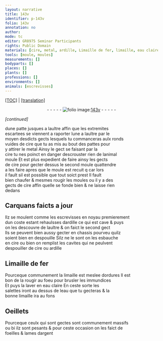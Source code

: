 ```yaml
---
layout: narrative
title: 143v
identifier: p-143v
folio: 143v
annotation: no
author:
mode: tc
editor: GR8975 Seminar Participants
rights: Public Domain
materials: [cire, metal, ardille, Limaille de fer, limaille, eau claire, eau, argent]
tools: [moule, moules]
measurements: []
bodyparts: []
places: []
plants: []
professions: []
environments: []
animals: [escrevisses]
---
```


<p><a href="{{ site.baseurl }}/diplomatic/">[TOC]</a> | <a href="{{ site.baseurl }}/texts/p-143v_tl/" target="_blank">[translation]</a></p><div class="folio" align="center">- - - - - <a href="http://gallica.bnf.fr/ark:/12148/btv1b10500001g/f292.image" target="_blank"><img src="https://cu-mkp.github.io/2017-workshop-edition/assets/photo-icon.png" alt="folio image: " style="display:inline-block; margin-bottom:-3px;"/>143v</a> - - - - - </div>  
 
*[continued]*
  
dune patte jusques a laultre affin que les extremites<br/> escartees se viennent a raporter lune a laultre par le<br/> moyen desdicts gects lesquels tu commanceras aulx ronds<br/> vuides de <span class="m">cire</span> que tu as mis au bout des pattes pour<br/> y attirer le <span class="m">metal</span> Ainsy le gect se faisant par la<br/> <span class="m">cire</span> tu nes poinct en danger descrouster rien de lanimal<br/> moule Et est plus expedient de faire ainsy les gects<br/> de <span class="m">cire</span> pour gecter dessus le second <span class="tl">moule</span> quattendre<br/> a les faire apres que le moule est recuit <span class="del">q</span> car lors<br/> il fault sil est possible que tout soict prest Il fault<br/> bien chaufer & mesmes rougir les <span class="tl">moules</span> ou il y a des<br/> gects de <span class="m">cire</span> affin quelle se fonde bien & ne laisse rien<br/> dedans 

 
  

## Carquans faicts a jour

 
Ilz se moulent comme les <span class="al">escrevisses</span> en noyau premierement<br/> dun coste estant rehaulsses d<span class="m">ardille</span> ce qui est cave & puys<br/> on les descouvre de laultre & on faict le second gect<br/> Ils se peuvent bien aussy gecter en chassis pourveu quilz<br/> soient bien en despouille Silz ne le sont on les esbauche<br/> en <span class="m">cire</span> ou bien on remplist les cavites qui ne peulvent<br/> despouiller de <span class="m">cire</span> ou <span class="m">ardille</span>

 
  

## <span class="m">Limaille de fer</span>

 
Pourceque communement la <span class="m">limaille</span> est meslee dordures Il est<br/> bon de la rougir au foeu pour brusler les immundices<br/> Et puys la laver en <span class="m">eau claire</span> En ceste sorte les<br/> salettes iront au dessus de l<span class="m">eau</span> que tu gecteras & la<br/> bonne <span class="m">limaille</span> ira au fons

 
  

## Oeillets

 
Pourceque ceulx qui sont gectes sont communement massifs<br/> <span class="del">ou bi</span> ilz sont pesants & pour ceste occasion on les faict de<br/> foeilles & lames d<span class="m">argent</span>
 
